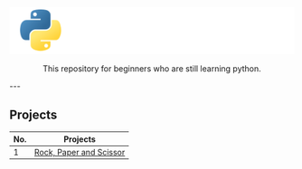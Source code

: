 <img align="center">![Header](/Source/pybp.png)</img>
<p align="center">This repository for beginners who are still learning python.</p>
---

<h2>Projects</h2>

|    No.   |  Projects  |
| ------------- |:-------------:|
| 1 | [Rock, Paper and Scissor](/Projects/rockpaperandscissor.py) |
